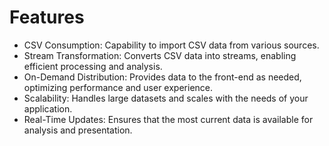<h1>Features</h1>
<ul>
  <li>CSV Consumption: Capability to import CSV data from various sources.</li>
  <li>Stream Transformation: Converts CSV data into streams, enabling efficient processing and analysis.</li>
  <li>On-Demand Distribution: Provides data to the front-end as needed, optimizing performance and user experience.</li>
  <li>Scalability: Handles large datasets and scales with the needs of your application.</li>
  <li>Real-Time Updates: Ensures that the most current data is available for analysis and presentation.</li>
</ul>





